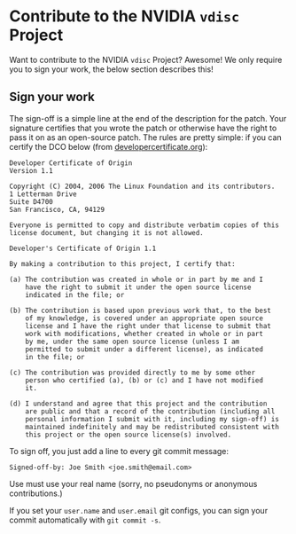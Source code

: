 # Contribute to the NVIDIA `vdisc` Project

Want to contribute to the NVIDIA `vdisc` Project? Awesome!
We only require you to sign your work, the below section describes this!

## Sign your work

The sign-off is a simple line at the end of the description for the patch. Your
signature certifies that you wrote the patch or otherwise have the right to pass
it on as an open-source patch. The rules are pretty simple: if you can certify
the DCO below (from [developercertificate.org](http://developercertificate.org/)):

```
Developer Certificate of Origin
Version 1.1

Copyright (C) 2004, 2006 The Linux Foundation and its contributors.
1 Letterman Drive
Suite D4700
San Francisco, CA, 94129

Everyone is permitted to copy and distribute verbatim copies of this
license document, but changing it is not allowed.

Developer's Certificate of Origin 1.1

By making a contribution to this project, I certify that:

(a) The contribution was created in whole or in part by me and I
    have the right to submit it under the open source license
    indicated in the file; or

(b) The contribution is based upon previous work that, to the best
    of my knowledge, is covered under an appropriate open source
    license and I have the right under that license to submit that
    work with modifications, whether created in whole or in part
    by me, under the same open source license (unless I am
    permitted to submit under a different license), as indicated
    in the file; or

(c) The contribution was provided directly to me by some other
    person who certified (a), (b) or (c) and I have not modified
    it.

(d) I understand and agree that this project and the contribution
    are public and that a record of the contribution (including all
    personal information I submit with it, including my sign-off) is
    maintained indefinitely and may be redistributed consistent with
    this project or the open source license(s) involved.
```

To sign off, you just add a line to every git commit message:

    Signed-off-by: Joe Smith <joe.smith@email.com>

Use must use your real name (sorry, no pseudonyms or anonymous contributions.)

If you set your `user.name` and `user.email` git configs, you can sign your
commit automatically with `git commit -s`.
